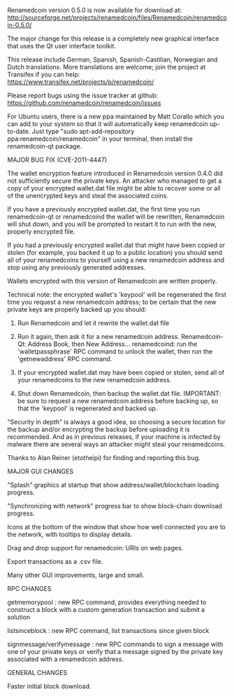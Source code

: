 Renamedcoin version 0.5.0 is now available for download at:
http://sourceforge.net/projects/renamedcoin/files/Renamedcoin/renamedcoin-0.5.0/

The major change for this release is a completely new graphical interface that uses the Qt user interface toolkit.

This release include German, Spanish, Spanish-Castilian, Norwegian and Dutch translations. More translations are welcome; join the project at Transifex if you can help:
https://www.transifex.net/projects/p/renamedcoin/

Please report bugs using the issue tracker at github:
https://github.com/renamedcoin/renamedcoin/issues

For Ubuntu users, there is a new ppa maintained by Matt Corallo which you can add to your system so that it will automatically keep renamedcoin up-to-date.  Just type "sudo apt-add-repository ppa:renamedcoin/renamedcoin" in your terminal, then install the renamedcoin-qt package.

MAJOR BUG FIX  (CVE-2011-4447)

The wallet encryption feature introduced in Renamedcoin version 0.4.0 did not sufficiently secure the private keys. An attacker who
managed to get a copy of your encrypted wallet.dat file might be able to recover some or all of the unencrypted keys and steal the
associated coins.

If you have a previously encrypted wallet.dat, the first time you run renamedcoin-qt or renamedcoind the wallet will be rewritten, Renamedcoin will
shut down, and you will be prompted to restart it to run with the new, properly encrypted file.

If you had a previously encrypted wallet.dat that might have been copied or stolen (for example, you backed it up to a public
location) you should send all of your renamedcoins to yourself using a new renamedcoin address and stop using any previously generated addresses.

Wallets encrypted with this version of Renamedcoin are written properly.

Technical note: the encrypted wallet's 'keypool' will be regenerated the first time you request a new renamedcoin address; to be certain that the
new private keys are properly backed up you should:

1. Run Renamedcoin and let it rewrite the wallet.dat file

2. Run it again, then ask it for a new renamedcoin address.
Renamedcoin-Qt: Address Book, then New Address...
renamedcoind: run the 'walletpassphrase' RPC command to unlock the wallet,  then run the 'getnewaddress' RPC command.

3. If your encrypted wallet.dat may have been copied or stolen, send  all of your renamedcoins to the new renamedcoin address.

4. Shut down Renamedcoin, then backup the wallet.dat file.
IMPORTANT: be sure to request a new renamedcoin address before backing up, so that the 'keypool' is regenerated and backed up.

"Security in depth" is always a good idea, so choosing a secure location for the backup and/or encrypting the backup before uploading it is recommended. And as in previous releases, if your machine is infected by malware there are several ways an attacker might steal your renamedcoins.

Thanks to Alan Reiner (etotheipi) for finding and reporting this bug.

MAJOR GUI CHANGES

"Splash" graphics at startup that show address/wallet/blockchain loading progress.

"Synchronizing with network" progress bar to show block-chain download progress.

Icons at the bottom of the window that show how well connected you are to the network, with tooltips to display details.

Drag and drop support for renamedcoin: URIs on web pages.

Export transactions as a .csv file.

Many other GUI improvements, large and small.

RPC CHANGES

getmemorypool : new RPC command, provides everything needed to construct a block with a custom generation transaction and submit a solution

listsinceblock : new RPC command, list transactions since given block

signmessage/verifymessage : new RPC commands to sign a message with one of your private keys or verify that a message signed by the private key associated with a renamedcoin address.

GENERAL CHANGES

Faster initial block download.

